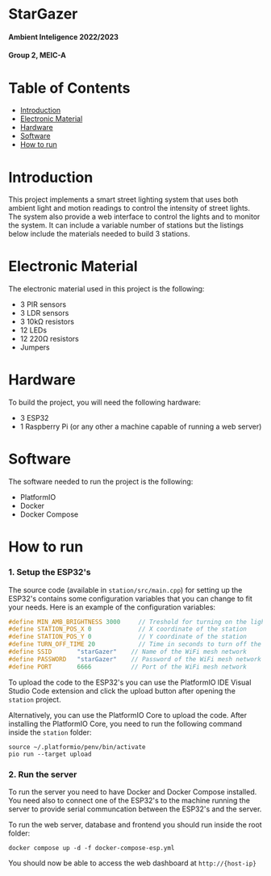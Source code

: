 # StarGazer
#### Ambient Inteligence 2022/2023 
#### Group 2, MEIC-A

# Table of Contents
- [Introduction](#introduction)
- [Electronic Material](#electronic-material)
- [Hardware](#hardware)
- [Software](#software)
- [How to run](#how-to-run)


# Introduction
This project implements a smart street lighting system that uses both ambient light and motion readings to control the intensity of street lights. The system also provide a web interface to control the lights and to monitor the system. It can include a variable number of stations but the listings below include the materials needed to build 3 stations.

# Electronic Material
The electronic material used in this project is the following:
- 3 PIR sensors
- 3 LDR sensors
- 3 10kΩ resistors
- 12 LEDs
- 12 220Ω resistors
- Jumpers

# Hardware
To build the project, you will need the following hardware:
- 3 ESP32
- 1 Raspberry Pi (or any other a machine capable of running a web server)

# Software
The software needed to run the project is the following:
- PlatformIO
- Docker
- Docker Compose

# How to run

### 1. Setup the ESP32's
The source code (available in ```station/src/main.cpp```) for setting up the ESP32's contains some configuration variables that you can change to fit your needs. Here is an example of the configuration variables:
```cpp
#define MIN_AMB_BRIGHTNESS 3000     // Treshold for turning on the lights
#define STATION_POS_X 0             // X coordinate of the station
#define STATION_POS_Y 0             // Y coordinate of the station
#define TURN_OFF_TIME 20            // Time in seconds to turn off the lights after the last motion detected
#define SSID       "starGazer"    // Name of the WiFi mesh network
#define PASSWORD   "starGazer"    // Password of the WiFi mesh network
#define PORT       6666           // Port of the WiFi mesh network
```

To upload the code to the ESP32's you can use the PlatformIO IDE Visual Studio Code extension and click the upload button after opening the ```station``` project.

Alternatively, you can use the PlatformIO Core to upload the code. 
After installing the PlatformIO Core, you need to run the following command inside the ```station``` folder:
```
source ~/.platformio/penv/bin/activate
pio run --target upload
```

### 2. Run the server
To run the server you need to have Docker and Docker Compose installed.
You need also to connect one of the ESP32's to the machine running the server to provide serial communcation between the ESP32's and the server.

To run the web server, database and frontend you should run inside the root folder:
```
docker compose up -d -f docker-compose-esp.yml
```
You should now be able to access the web dashboard at ```http://{host-ip}```